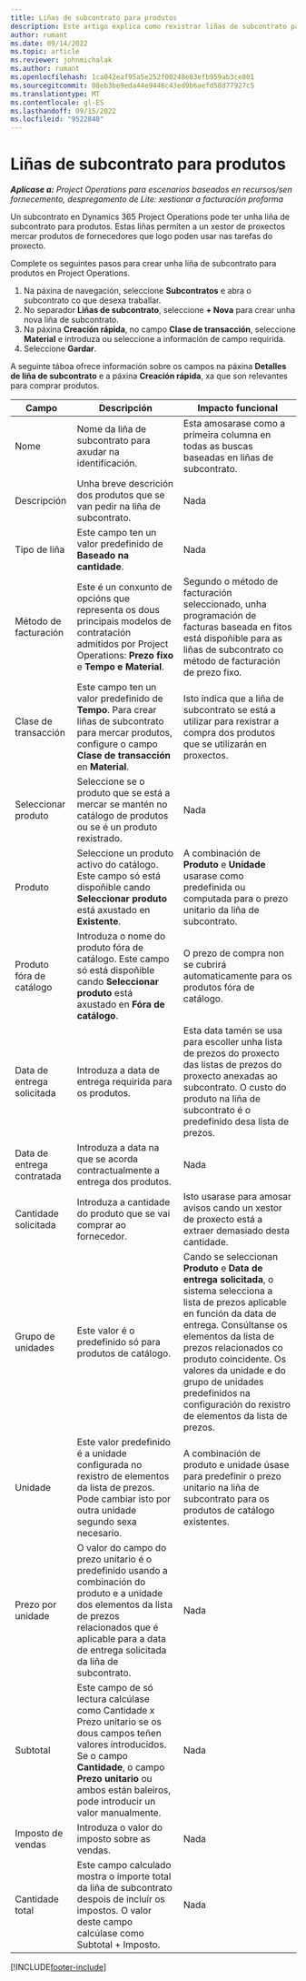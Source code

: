 ```yaml
---
title: Liñas de subcontrato para produtos
description: Este artigo explica como rexistrar liñas de subcontrato para produtos e usar os distintos campos para rexistrar compras de produtos de fornecedores.
author: rumant
ms.date: 09/14/2022
ms.topic: article
ms.reviewer: johnmichalak
ms.author: rumant
ms.openlocfilehash: 1ca042eaf95a5e252f00248e83efb959ab3ce801
ms.sourcegitcommit: 08eb3be9eda44e9446c43ed9b6aefd58d77927c5
ms.translationtype: MT
ms.contentlocale: gl-ES
ms.lasthandoff: 09/15/2022
ms.locfileid: "9522840"
---
```

# <a name="subcontract-lines-for-products"></a>Liñas de subcontrato para produtos

_**Aplícase a:** Project Operations para escenarios baseados en recursos/sen fornecemento, despregamento de Lite: xestionar a facturación proforma_

Un subcontrato en Dynamics 365 Project Operations pode ter unha liña de subcontrato para produtos. Estas liñas permiten a un xestor de proxectos mercar produtos de fornecedores que logo poden usar nas tarefas do proxecto.

Complete os seguintes pasos para crear unha liña de subcontrato para produtos en Project Operations.

1. Na páxina de navegación, seleccione **Subcontratos** e abra o subcontrato co que desexa traballar. 
2. No separador **Liñas de subcontrato**, seleccione **+ Nova** para crear unha nova liña de subcontrato.
3. Na páxina **Creación rápida**, no campo **Clase de transacción**, seleccione **Material** e introduza ou seleccione a información de campo requirida. 
4. Seleccione **Gardar**.

A seguinte táboa ofrece información sobre os campos na páxina **Detalles de liña de subcontrato** e a páxina **Creación rápida**, xa que son relevantes para comprar produtos.

| Campo | Descripción | Impacto funcional|
| ----- | ----------- | ----------- |
| Nome | Nome da liña de subcontrato para axudar na identificación. |Esta amosarase como a primeira columna en todas as buscas baseadas en liñas de subcontrato.
| Descripción | Unha breve descrición dos produtos que se van pedir na liña de subcontrato. | Nada |
| Tipo de liña | Este campo ten un valor predefinido de **Baseado na cantidade**. |Nada |
| Método de facturación | Este é un conxunto de opcións que representa os dous principais modelos de contratación admitidos por Project Operations: **Prezo fixo** e **Tempo e Material**. | Segundo o método de facturación seleccionado, unha programación de facturas baseada en fitos está dispoñible para as liñas de subcontrato co método de facturación de prezo fixo. |
| Clase de transacción |Este campo ten un valor predefinido de **Tempo**. Para crear liñas de subcontrato para mercar produtos, configure o campo **Clase de transacción** en **Material**.  | Isto indica que a liña de subcontrato se está a utilizar para rexistrar a compra dos produtos que se utilizarán en proxectos. |
| Seleccionar produto | Seleccione se o produto que se está a mercar se mantén no catálogo de produtos ou se é un produto rexistrado. |Nada |
| Produto | Seleccione un produto activo do catálogo. Este campo só está dispoñible cando **Seleccionar produto** está axustado en **Existente**. |A combinación de **Produto** e **Unidade** usarase como predefinida ou computada para o prezo unitario da liña de subcontrato.
| Produto fóra de catálogo | Introduza o nome do produto fóra de catálogo. Este campo só está dispoñible cando **Seleccionar produto** está axustado en **Fóra de catálogo**.  |O prezo de compra non se cubrirá automaticamente para os produtos fóra de catálogo.|
| Data de entrega solicitada | Introduza a data de entrega requirida para os produtos.| Esta data tamén se usa para escoller unha lista de prezos do proxecto das listas de prezos do proxecto anexadas ao subcontrato. O custo do produto na liña de subcontrato é o predefinido desa lista de prezos. |
| Data de entrega contratada | Introduza a data na que se acorda contractualmente a entrega dos produtos.  |Nada|
| Cantidade solicitada | Introduza a cantidade do produto que se vai comprar ao fornecedor.| Isto usarase para amosar avisos cando un xestor de proxecto está a extraer demasiado desta cantidade.|
| Grupo de unidades | Este valor é o predefinido só para produtos de catálogo. |Cando se seleccionan **Produto** e **Data de entrega solicitada**, o sistema selecciona a lista de prezos aplicable en función da data de entrega. Consúltanse os elementos da lista de prezos relacionados co produto coincidente. Os valores da unidade e do grupo de unidades predefinidos na configuración do rexistro de elementos da lista de prezos. |
| Unidade | Este valor predefinido é a unidade configurada no rexistro de elementos da lista de prezos. Pode cambiar isto por outra unidade segundo sexa necesario.| A combinación de produto e unidade úsase para predefinir o prezo unitario na liña de subcontrato para os produtos de catálogo existentes. |
| Prezo por unidade | O valor do campo do prezo unitario é o predefinido usando a combinación do produto e a unidade dos elementos da lista de prezos relacionados que é aplicable para a data de entrega solicitada da liña de subcontrato.  |Nada |
| Subtotal | Este campo de só lectura calcúlase como Cantidade x Prezo unitario se os dous campos teñen valores introducidos. Se o campo **Cantidade**, o campo **Prezo unitario** ou ambos están baleiros, pode introducir un valor manualmente.  |Nada |
| Imposto de vendas | Introduza o valor do imposto sobre as vendas. |Nada |
| Cantidade total | Este campo calculado mostra o importe total da liña de subcontrato despois de incluír os impostos. O valor deste campo calcúlase como Subtotal + Imposto. |Nada |


[!INCLUDE[footer-include](../../includes/footer-banner.md)]
